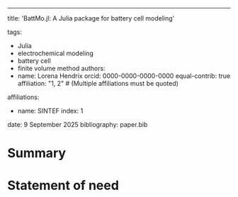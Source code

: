 ---
title: 'BattMo.jl: A Julia package for battery cell modeling'

tags:
  - Julia
  - electrochemical modeling
  - battery cell
  - finite volume method
authors:
  - name: Lorena Hendrix
    orcid: 0000-0000-0000-0000
    equal-contrib: true
    affiliation: "1, 2" # (Multiple affiliations must be quoted)

affiliations:
 - name: SINTEF
   index: 1

date: 9 September 2025
bibliography: paper.bib


# Summary


# Statement of need